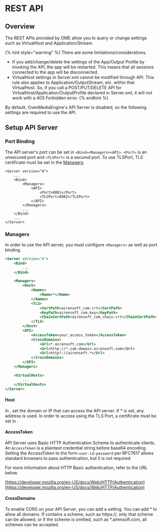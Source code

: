 # REST API

## Overview

The REST APIs provided by OME allow you to query or change settings such as VirtualHost and Application/Stream.

{% hint style="warning" %}
There are some limitations/considerations.

* If you add/change/delete the settings of the App/Output Profile by invoking the API, the app will be restarted. This means that all sessions connected to the app will be disconnected.
* VirtualHost settings in Server.xml cannot be modified through API. This rule also applies to Application/OutputStream, etc. within that VirtualHost. So, if you call a POST/PUT/DELETE API for VirtualHost/Application/OutputProfile declared in Server.xml, it will not work with a 403 Forbidden error.
{% endhint %}

By default, OvenMediaEngine's API Server is disabled, so the following settings are required to use the API.

## Setup API Server

### Port Binding

The API server's port can be set in `<Bind><Managers><API>`. `<Port>` is an unsecured port and `<TLSPort>` is a secured port. To use TLSPort, TLS certificate must be set in the [Managers](./#managers).

```markup
<Server version="8">
	...
	<Bind>
		<Managers>
			<API>
				<Port>8081</Port>
				<TLSPort>8082</TLSPort>
			</API>
		</Managers>
		...
	</Bind>
	...
</Server>
```

### Managers

In order to use the API server, you must configure `<Managers>` as well as port binding.

```xml
<Server version="8">
	<Bind>
		...
	</Bind>

	<Managers>
		<Host>
			<Names>
				<Name>*</Name>
			</Names>
			<TLS>
				<CertPath>airensoft_com.crt</CertPath>
				<KeyPath>airensoft_com.key</KeyPath>
				<ChainCertPath>airensoft_com_chain.crt</ChainCertPath>
			</TLS>
		</Host>
		<API>
			<AccessToken>your_access_token</AccessToken>
			<CrossDomains>
				<Url>*.airensoft.com</Url>
				<Url>http://*.sub-domain.airensoft.com</Url>
				<Url>http?://airensoft.*</Url>
			</CrossDomains>
		</API>
	</Managers>

	<VirtualHosts>
		...
	</VirtualHosts>
</Server>
```

#### Host

In , set the domain or IP that can access the API server. If \* is set, any address is used. In order to access using the TLS Port, a certificate must be set in .

#### AccessToken

API Server uses Basic HTTP Authentication Scheme to authenticate clients. An `AccessToken` is a plaintext credential string before base64 encoding. Setting the AccessToken to the form `user-id:password` per RFC7617 allows standard browsers to pass authentication, but it is not required.

For more information about HTTP Basic authentication, refer to the URL below.&#x20;

[https://developer.mozilla.org/en-US/docs/Web/HTTP/Authentication](https://developer.mozilla.org/en-US/docs/Web/HTTP/Authentication)

#### CrossDomains

To enable CORS on your API Server, you can add a setting. You can add \* to allow all domains. If contains a scheme, such as https://, only that scheme can be allowed, or if the scheme is omitted, such as \*.airensoft.com, all schemes can be accepted.



